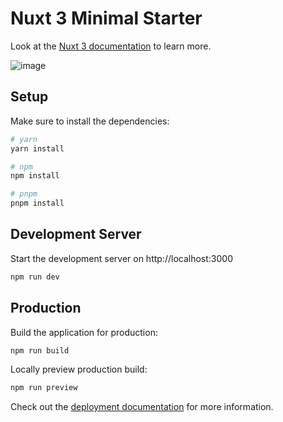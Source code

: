 # Nuxt 3 Minimal Starter

Look at the [Nuxt 3 documentation](https://nuxt.com/docs/getting-started/introduction) to learn more.

![image](https://user-images.githubusercontent.com/95645570/226000981-9a84863d-06c1-42a7-8ed8-cae3555f1582.png)


## Setup

Make sure to install the dependencies:

```bash
# yarn
yarn install

# npm
npm install

# pnpm
pnpm install
```

## Development Server

Start the development server on http://localhost:3000

```bash
npm run dev
```

## Production

Build the application for production:

```bash
npm run build
```

Locally preview production build:

```bash
npm run preview
```

Check out the [deployment documentation](https://nuxt.com/docs/getting-started/deployment) for more information.
